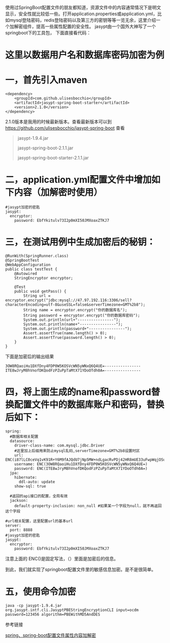 使用过SpringBoot配置文件的朋友都知道，资源文件中的内容通常情况下是明文显示，安全性就比较低一些。打开application.properties或application.yml，比如mysql登陆密码，redis登陆密码以及第三方的密钥等等一览无余，这里介绍一个加解密组件，提高一些属性配置的安全性。
 jasypt由一个国外大神写了一个springboot下的工具包，
 下面直接看代码：

# 这里以数据用户名和数据库密码加密为例

# 一，首先引入maven

```
<dependency>
    <groupId>com.github.ulisesbocchio</groupId>
    <artifactId>jasypt-spring-boot-starter</artifactId>
    <version>2.1.0</version>
</dependency>
```

2.1.0版本是我用的时候最新版本。查看最新版本可以到
 <https://github.com/ulisesbocchio/jasypt-spring-boot> 查看

> jasypt-1.9.4.jar
>
> jasypt-spring-boot-2.1.1.jar
>
> jasypt-spring-boot-starter-2.1.1.jar

# 二，application.yml配置文件中增加如下内容（加解密时使用）

```
#jasypt加密的密匙
jasypt:
  encryptor:
    password: EbfYkitulv73I2p0mXI50JMXoaxZTKJ7
```

# 三，在测试用例中生成加密后的秘钥：

```
@RunWith(SpringRunner.class)
@SpringBootTest
@WebAppConfiguration
public class testTest {
    @Autowired
    StringEncryptor encryptor;

    @Test
    public void getPass() {
        String url = encryptor.encrypt("jdbc:mysql://47.97.192.116:3306/sell?characterEncoding=utf-8&useSSL=false&serverTimezone=GMT%2b8");
        String name = encryptor.encrypt("你的数据库名");
        String password = encryptor.encrypt("你的数据库密码");
        System.out.println(url+"----------------");
        System.out.println(name+"----------------");
        System.out.println(password+"----------------");
        Assert.assertTrue(name.length() > 0);
        Assert.assertTrue(password.length() > 0);
    }
}
```

下面是加密后的输出结果

```
3OW8RQaoiHu1DXfDny4FDP0W5KOSVcWN5yWNxQ6Q4UE=----------------
ITE8wJryM8hVnofDKQodFzPZuPpTaMtX71YDoOTdh0A=----------------
```

# 四，将上面生成的name和password替换配置文件中的数据库账户和密码，替换后如下：

```
spring:
  #数据库相关配置
  datasource:
    driver-class-name: com.mysql.jdbc.Driver
    #这里加上后缀用来防止mysql乱码,serverTimezone=GMT%2b8设置时区
    url: ENC(i87lLC0ceVq1vK91R+Y6M9fAJQdU7jNp5MW+ndLgacRvPDj42HR8mUE33uFwpWqjOSuDX0d1dd2NilrnW7yJbZmoxuJ3HmOmjwY5+Vhu+e3We4QPDVCr/s/RHsQgYOiWrSQ92Mjammnody/jWI5aaw==)
    username: ENC(3OW8RQaoiHu1DXfDny4FDP0W5KOSVcWN5yWNxQ6Q4UE=)
    password: ENC(ITE8wJryM8hVnofDKQodFzPZuPpTaMtX71YDoOTdh0A=)
  jpa:
    hibernate:
      ddl-auto: update
    show-sql: true

  #返回的api接口的配置，全局有效
  jackson:
    default-property-inclusion: non_null #如果某一个字段为null，就不再返回这个字段

#url相关配置，这里配置url的基本url
server:
  port: 8888
#jasypt加密的密匙
jasypt:
  encryptor:
    password: EbfYkitulv73I2p0mXI50JMXoaxZTKJ7
```

注意上面的 ENC()是固定写法，（）里面是加密后的信息。

到此，我们就实现了springboot配置文件里的敏感信息加密。是不是很简单。

# 五，使用命令加密

```
java -cp jasypt-1.9.4.jar org.jasypt.intf.cli.JasyptPBEStringEncryptionCLI input=ocdm password=123456 algorithm=PBEWithMD5AndDES
```

参考链接

[spring、spring-boot配置文件属性内容加解密](<https://yq.aliyun.com/articles/182720>)